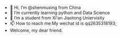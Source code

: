 - 👋 Hi, I’m @shenmuxing from China
- 🌱 I’m currently learning python and Data Science
- 💞️ I’m a student from Xi'an Jiaotong Uniervisity
- 📫 How to reach me:My wechat id is qq2635318193;
- Welcome, my dear friend.

<!---
shenmuxing/shenmuxing is a ✨ special ✨ repository because its `README.md` (this file) appears on your GitHub profile.
You can click the Preview link to take a look at your changes.
--->
